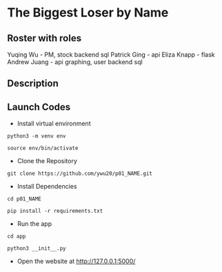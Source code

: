 # The Biggest Loser by Name

## Roster with roles
Yuqing Wu -  PM, stock backend sql
Patrick Ging -  api
Eliza Knapp -  flask
Andrew Juang -  api graphing, user backend sql

## Description

## Launch Codes
- Install virtual environment <br>
```
python3 -m venv env
```
```
source env/bin/activate
```

- Clone the Repository <br>
```
git clone https://github.com/ywu20/p01_NAME.git
``` 

- Install Dependencies <br>
```
cd p01_NAME
```
```
pip install -r requirements.txt
```
- Run the app
```
cd app
```
```
python3 __init__.py
```

- Open the website at http://127.0.0.1:5000/
